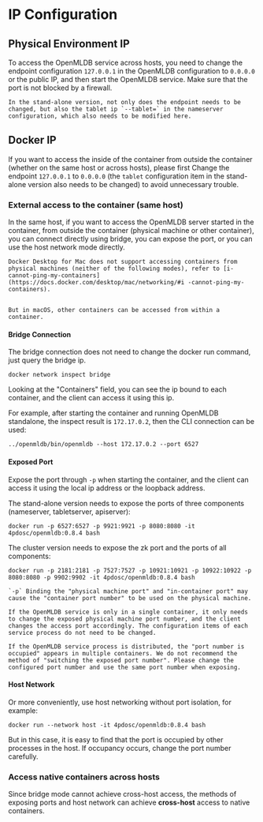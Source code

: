 # IP Configuration
## Physical Environment IP
To access the OpenMLDB service across hosts, you need to change the endpoint configuration `127.0.0.1` in the OpenMLDB configuration to `0.0.0.0` or the public IP, and then start the OpenMLDB service. Make sure that the port is not blocked by a firewall.
```{attention}
In the stand-alone version, not only does the endpoint needs to be changed, but also the tablet ip `--tablet=` in the nameserver configuration, which also needs to be modified here.
````

## Docker IP

If you want to access the inside of the container from outside the container (whether on the same host or across hosts), please first
Change the endpoint `127.0.0.1` to `0.0.0.0` (the `tablet` configuration item in the stand-alone version also needs to be changed) to avoid unnecessary trouble.

### External access to the container (same host)
In the same host, if you want to access the OpenMLDB server started in the container, from outside the container (physical machine or other container), you can connect directly using bridge, you can expose the port, or you can use the host network mode directly.

```{caution}
Docker Desktop for Mac does not support accessing containers from physical machines (neither of the following modes), refer to [i-cannot-ping-my-containers](https://docs.docker.com/desktop/mac/networking/#i -cannot-ping-my-containers).


But in macOS, other containers can be accessed from within a container.
```

#### Bridge Connection
The bridge connection does not need to change the docker run command, just query the bridge ip.
```
docker network inspect bridge
```

Looking at the "Containers" field, you can see the ip bound to each container, and the client can access it using this ip.

For example, after starting the container and running OpenMLDB standalone, the inspect result is `172.17.0.2`, then the CLI connection can be used:
```
../openmldb/bin/openmldb --host 172.17.0.2 --port 6527
```

#### Exposed Port
Expose the port through `-p` when starting the container, and the client can access it using the local ip address or the loopback address.

The stand-alone version needs to expose the ports of three components (nameserver, tabletserver, apiserver):
```
docker run -p 6527:6527 -p 9921:9921 -p 8080:8080 -it 4pdosc/openmldb:0.8.4 bash
```

The cluster version needs to expose the zk port and the ports of all components:
```
docker run -p 2181:2181 -p 7527:7527 -p 10921:10921 -p 10922:10922 -p 8080:8080 -p 9902:9902 -it 4pdosc/openmldb:0.8.4 bash
```

```{tip}
`-p` Binding the "physical machine port" and "in-container port" may cause the "container port number" to be used on the physical machine.

If the OpenMLDB service is only in a single container, it only needs to change the exposed physical machine port number, and the client changes the access port accordingly. The configuration items of each service process do not need to be changed.

If the OpenMLDB service process is distributed, the "port number is occupied" appears in multiple containers. We do not recommend the method of "switching the exposed port number". Please change the configured port number and use the same port number when exposing.
```

#### Host Network
Or more conveniently, use host networking without port isolation, for example:
```
docker run --network host -it 4pdosc/openmldb:0.8.4 bash
```
But in this case, it is easy to find that the port is occupied by other processes in the host. If occupancy occurs, change the port number carefully.

### Access native containers across hosts
Since bridge mode cannot achieve cross-host access, the methods of exposing ports and host network can achieve **cross-host** access to native containers.